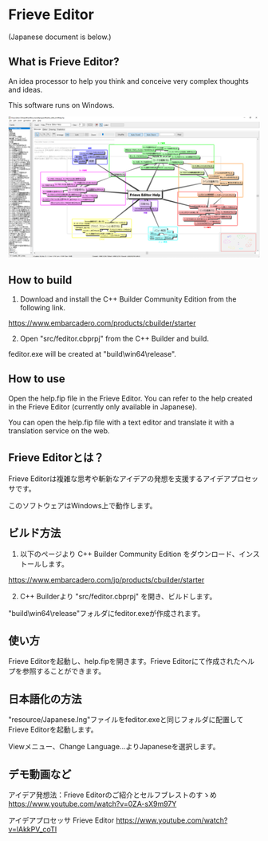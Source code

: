 # Frieve Editor

(Japanese document is below.)

## What is Frieve Editor?

An idea processor to help you think and conceive very complex thoughts and ideas.

This software runs on Windows.

<img src=".\image\feditor.png" style="zoom:50%;" />



## How to build

1. Download and install the C++ Builder Community Edition from the following link.

https://www.embarcadero.com/products/cbuilder/starter



2. Open "src/feditor.cbprpj" from the C++ Builder and build.

feditor.exe will be created at "build\win64\release".



## How to use

Open the help.fip file in the Frieve Editor. You can refer to the help created in the Frieve Editor (currently only available in Japanese).

You can open the help.fip file with a text editor and translate it with a translation service on the web.



## Frieve Editorとは？

Frieve Editorは複雑な思考や斬新なアイデアの発想を支援するアイデアプロセッサです。

このソフトウェアはWindows上で動作します。



## ビルド方法

1. 以下のページより C++ Builder Community Edition をダウンロード、インストールします。

https://www.embarcadero.com/jp/products/cbuilder/starter



2. C++ Builderより "src/feditor.cbprpj" を開き、ビルドします。

 "build\win64\release"フォルダにfeditor.exeが作成されます。



## 使い方

Frieve Editorを起動し、help.fipを開きます。Frieve Editorにて作成されたヘルプを参照することができます。



## 日本語化の方法

"resource/Japanese.lng"ファイルをfeditor.exeと同じフォルダに配置してFrieve Editorを起動します。

Viewメニュー、Change Language...よりJapaneseを選択します。



## デモ動画など

アイデア発想法：Frieve Editorのご紹介とセルフブレストのすゝめ
https://www.youtube.com/watch?v=0ZA-sX9m97Y

アイデアプロセッサ Frieve Editor
https://www.youtube.com/watch?v=lAkkPV_coTI